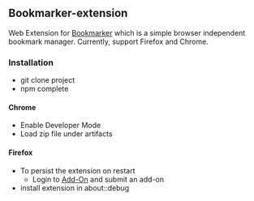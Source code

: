 ## Bookmarker-extension

Web Extension for [Bookmarker](https://github.com/zluo01/bookmarker) which is a simple browser independent bookmark manager.
Currently, support Firefox and Chrome.

### Installation

 - git clone project
 - npm complete
 
#### Chrome

 - Enable Developer Mode
 - Load zip file under artifacts
  
#### Firefox

 - To persist the extension on restart
    - Login to [Add-On](https://addons.mozilla.org/en-US/firefox/extensions/) and submit an add-on
 - install extension in about::debug
